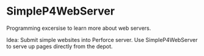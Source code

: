 SimpleP4WebServer
=================

Programming excersise to learn more about web servers.  

Idea:
Submit simple websites into Perforce server.
Use SimpleP4WebServer to serve up pages directly from the depot.
